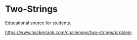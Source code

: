 # Two-Strings
Educational source for students.

https://www.hackerrank.com/challenges/two-strings/problem
